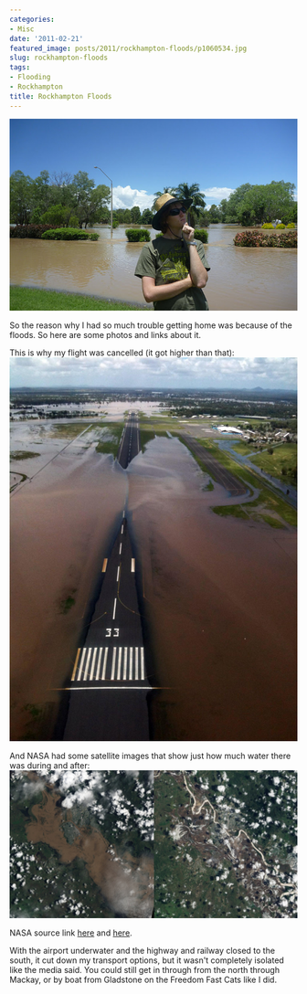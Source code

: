 ```yaml
---
categories:
- Misc
date: '2011-02-21'
featured_image: posts/2011/rockhampton-floods/p1060534.jpg
slug: rockhampton-floods
tags:
- Flooding
- Rockhampton
title: Rockhampton Floods
---
```


![Rockhampton Flood](p1060534.jpg)

So the reason why I had so much trouble getting home was because of the floods. So here are some photos and links about it.

This is why my flight was cancelled (it got higher than that):
![""](r696732_5300334.jpg)

And NASA had some satellite images that show just how much water there was during and after:
![""](flooods.jpg)

NASA source link [here](http://earthobservatory.nasa.gov/NaturalHazards/view.php?id=48916) and [here](http://earthobservatory.nasa.gov/IOTD/view.php?id=48456&src=iotdrss).

With the airport underwater and the highway and railway closed to the south, it cut down my transport options, but it wasn't completely isolated like the media said. You could still get in through from the north through Mackay, or by boat from Gladstone on the Freedom Fast Cats like I did.